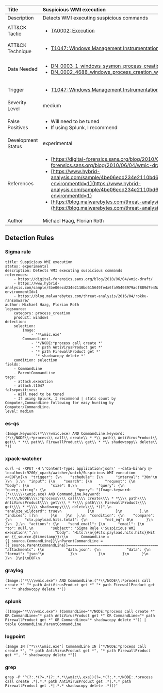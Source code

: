 | Title                | Suspicious WMI execution                                                                                                                                                 |
|:---------------------|:------------------------------------------------------------------------------------------------------------------------------------------------------------|
| Description          | Detects WMI executing suspicious commands                                                                                                                                           |
| ATT&amp;CK Tactic    | <ul><li>[TA0002: Execution](https://attack.mitre.org/tactics/TA0002)</li></ul>  |
| ATT&amp;CK Technique | <ul><li>[T1047: Windows Management Instrumentation](https://attack.mitre.org/techniques/T1047)</li></ul>                             |
| Data Needed          | <ul><li>[DN_0003_1_windows_sysmon_process_creation](../Data_Needed/DN_0003_1_windows_sysmon_process_creation.md)</li><li>[DN_0002_4688_windows_process_creation_with_commandline](../Data_Needed/DN_0002_4688_windows_process_creation_with_commandline.md)</li></ul>                                                         |
| Trigger              | <ul><li>[T1047: Windows Management Instrumentation](../Triggers/T1047.md)</li></ul>  |
| Severity Level       | medium                                                                                                                                                 |
| False Positives      | <ul><li>Will need to be tuned</li><li>If using Splunk, I recommend | stats count by Computer,CommandLine following for easy hunting by Computer/CommandLine.</li></ul>                                                                  |
| Development Status   | experimental                                                                                                                                                |
| References           | <ul><li>[https://digital-forensics.sans.org/blog/2010/06/04/wmic-draft/](https://digital-forensics.sans.org/blog/2010/06/04/wmic-draft/)</li><li>[https://www.hybrid-analysis.com/sample/4be06ecd234e2110bd615649fe4a6fa95403979acf889d7e45a78985eb50acf9?environmentId=1](https://www.hybrid-analysis.com/sample/4be06ecd234e2110bd615649fe4a6fa95403979acf889d7e45a78985eb50acf9?environmentId=1)</li><li>[https://blog.malwarebytes.com/threat-analysis/2016/04/rokku-ransomware/](https://blog.malwarebytes.com/threat-analysis/2016/04/rokku-ransomware/)</li></ul>                                                          |
| Author               | Michael Haag, Florian Roth                                                                                                                                                |


## Detection Rules

### Sigma rule

```
title: Suspicious WMI execution
status: experimental
description: Detects WMI executing suspicious commands
references:
    - https://digital-forensics.sans.org/blog/2010/06/04/wmic-draft/
    - https://www.hybrid-analysis.com/sample/4be06ecd234e2110bd615649fe4a6fa95403979acf889d7e45a78985eb50acf9?environmentId=1
    - https://blog.malwarebytes.com/threat-analysis/2016/04/rokku-ransomware/
author: Michael Haag, Florian Roth
logsource:
    category: process_creation
    product: windows
detection:
    selection:
        Image:
            - '*\wmic.exe'
        CommandLine:
            - '*/NODE:*process call create *'
            - '* path AntiVirusProduct get *'
            - '* path FirewallProduct get *'
            - '* shadowcopy delete *'
    condition: selection
fields:
    - CommandLine
    - ParentCommandLine
tags:
    - attack.execution
    - attack.t1047
falsepositives:
    - Will need to be tuned
    - If using Splunk, I recommend | stats count by Computer,CommandLine following for easy hunting by Computer/CommandLine.
level: medium

```





### es-qs
    
```
(Image.keyword:(*\\\\wmic.exe) AND CommandLine.keyword:(*\\/NODE\\:*process\\ call\\ create\\ * *\\ path\\ AntiVirusProduct\\ get\\ * *\\ path\\ FirewallProduct\\ get\\ * *\\ shadowcopy\\ delete\\ *))
```


### xpack-watcher
    
```
curl -s -XPUT -H \'Content-Type: application/json\' --data-binary @- localhost:9200/_xpack/watcher/watch/Suspicious-WMI-execution <<EOF\n{\n  "trigger": {\n    "schedule": {\n      "interval": "30m"\n    }\n  },\n  "input": {\n    "search": {\n      "request": {\n        "body": {\n          "size": 0,\n          "query": {\n            "query_string": {\n              "query": "(Image.keyword:(*\\\\\\\\wmic.exe) AND CommandLine.keyword:(*\\\\/NODE\\\\:*process\\\\ call\\\\ create\\\\ * *\\\\ path\\\\ AntiVirusProduct\\\\ get\\\\ * *\\\\ path\\\\ FirewallProduct\\\\ get\\\\ * *\\\\ shadowcopy\\\\ delete\\\\ *))",\n              "analyze_wildcard": true\n            }\n          }\n        },\n        "indices": []\n      }\n    }\n  },\n  "condition": {\n    "compare": {\n      "ctx.payload.hits.total": {\n        "not_eq": 0\n      }\n    }\n  },\n  "actions": {\n    "send_email": {\n      "email": {\n        "to": null,\n        "subject": "Sigma Rule \'Suspicious WMI execution\'",\n        "body": "Hits:\\n{{#ctx.payload.hits.hits}}Hit on {{_source.@timestamp}}:\\n      CommandLine = {{_source.CommandLine}}\\nParentCommandLine = {{_source.ParentCommandLine}}================================================================================\\n{{/ctx.payload.hits.hits}}",\n        "attachments": {\n          "data.json": {\n            "data": {\n              "format": "json"\n            }\n          }\n        }\n      }\n    }\n  }\n}\nEOF\n
```


### graylog
    
```
(Image:("*\\\\wmic.exe") AND CommandLine:("*\\/NODE\\:*process call create *" "* path AntiVirusProduct get *" "* path FirewallProduct get *" "* shadowcopy delete *"))
```


### splunk
    
```
((Image="*\\\\wmic.exe") (CommandLine="*/NODE:*process call create *" OR CommandLine="* path AntiVirusProduct get *" OR CommandLine="* path FirewallProduct get *" OR CommandLine="* shadowcopy delete *")) | table CommandLine,ParentCommandLine
```


### logpoint
    
```
(Image IN ["*\\\\wmic.exe"] CommandLine IN ["*/NODE:*process call create *", "* path AntiVirusProduct get *", "* path FirewallProduct get *", "* shadowcopy delete *"])
```


### grep
    
```
grep -P '^(?:.*(?=.*(?:.*.*\\wmic\\.exe))(?=.*(?:.*.*/NODE:.*process call create .*|.*.* path AntiVirusProduct get .*|.*.* path FirewallProduct get .*|.*.* shadowcopy delete .*)))'
```



